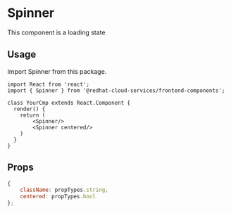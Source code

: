 # Spinner

This component is a loading state

## Usage

Import Spinner from this package.

```JSX
import React from 'react';
import { Spinner } from '@redhat-cloud-services/frontend-components';

class YourCmp extends React.Component {
  render() {
    return (
        <Spinner/>
        <Spinner centered/>
    )
  }
}
```

## Props

```javascript
{
    className: propTypes.string,
    centered: propTypes.bool
};
```
